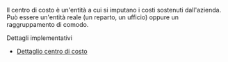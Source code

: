 Il centro di costo è un'entità a cui si imputano i costi sostenuti dall'azienda.
Può essere un'entità reale (un reparto, un ufficio) oppure un raggruppamento di comodo.

Dettagli implementativi
- [Dettaglio centro di costo](Sorgenti/OG/OG/CC_D)
